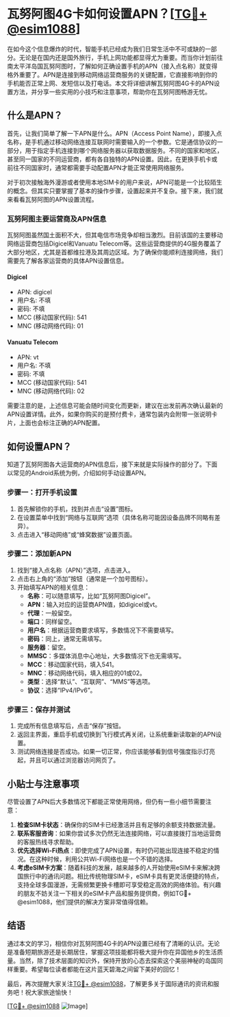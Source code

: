 # 瓦努阿图4G卡如何设置APN？[[TG💪+ @esim1088](https://t.me/s/esim1088)]

在如今这个信息爆炸的时代，智能手机已经成为我们日常生活中不可或缺的一部分。无论是在国内还是国外旅行，手机上网功能都显得尤为重要。而当你计划前往南太平洋岛国瓦努阿图时，了解如何正确设置手机的APN（接入点名称）就变得格外重要了。APN是连接到移动网络运营商服务的关键配置，它直接影响到你的手机能否正常上网、发短信以及打电话。本文将详细讲解瓦努阿图4G卡的APN设置方法，并分享一些实用的小技巧和注意事项，帮助你在瓦努阿图畅游无忧。

## 什么是APN？

首先，让我们简单了解一下APN是什么。APN（Access Point Name），即接入点名称，是手机通过移动网络连接互联网时需要输入的一个参数。它是通信协议的一部分，用于指定手机连接到哪个网络服务器以获取数据服务。不同的国家和地区，甚至同一国家的不同运营商，都有各自独特的APN设置。因此，在更换手机卡或前往不同国家时，通常都需要手动配置APN才能正常使用网络服务。

对于初次接触海外漫游或者使用本地SIM卡的用户来说，APN可能是一个比较陌生的概念。但其实只要掌握了基本的操作步骤，设置起来并不复杂。接下来，我们就来看看瓦努阿图的APN设置流程。

### 瓦努阿图主要运营商及APN信息

瓦努阿图虽然国土面积不大，但其电信市场竞争却相当激烈。目前该国的主要移动网络运营商包括Digicel和Vanuatu Telecom等。这些运营商提供的4G服务覆盖了大部分地区，尤其是首都维拉港及其周边区域。为了确保你能顺利连接网络，我们需要先了解各家运营商的具体APN设置信息。

#### Digicel
- APN: digicel
- 用户名: 不填
- 密码: 不填
- MCC (移动国家代码): 541
- MNC (移动网络代码): 01

#### Vanuatu Telecom
- APN: vt
- 用户名: 不填
- 密码: 不填
- MCC (移动国家代码): 541
- MNC (移动网络代码): 02

需要注意的是，上述信息可能会随时间变化而更新，建议在出发前再次确认最新的APN设置详情。此外，如果你购买的是预付费卡，通常包装内会附带一张说明卡片，上面也会标注正确的APN配置。

## 如何设置APN？

知道了瓦努阿图各大运营商的APN信息后，接下来就是实际操作的部分了。下面以常见的Android系统为例，介绍如何手动设置APN。

### 步骤一：打开手机设置
1. 首先解锁你的手机，找到并点击“设置”图标。
2. 在设置菜单中找到“网络与互联网”选项（具体名称可能因设备品牌不同略有差异）。
3. 点击进入“移动网络”或“蜂窝数据”设置页面。

### 步骤二：添加新APN
1. 找到“接入点名称（APN）”选项，点击进入。
2. 点击右上角的“添加”按钮（通常是一个加号图标）。
3. 开始填写APN的相关信息：
   - **名称**：可以随意填写，比如“瓦努阿图Digicel”。
   - **APN**：输入对应的运营商APN值，如digicel或vt。
   - **代理**：一般留空。
   - **端口**：同样留空。
   - **用户名**：根据运营商要求填写，多数情况下不需要填写。
   - **密码**：同上，通常无需填写。
   - **服务器**：留空。
   - **MMSC**：多媒体消息中心地址，大多数情况下也无需填写。
   - **MCC**：移动国家代码，填入541。
   - **MNC**：移动网络代码，填入相应的01或02。
   - **类型**：选择“默认”、“互联网”、“MMS”等选项。
   - **协议**：选择“IPv4/IPv6”。

### 步骤三：保存并测试
1. 完成所有信息填写后，点击“保存”按钮。
2. 返回主界面，重启手机或切换到飞行模式再关闭，让系统重新读取新的APN设置。
3. 测试网络连接是否成功。如果一切正常，你应该能够看到信号强度指示灯亮起，并且可以通过浏览器访问网页了。

## 小贴士与注意事项

尽管设置了APN后大多数情况下都能正常使用网络，但仍有一些小细节需要注意：

1. **检查SIM卡状态**：确保你的SIM卡已经激活并且有足够的余额支持数据流量。
2. **联系客服咨询**：如果你尝试多次仍然无法连接网络，可以直接拨打当地运营商的客服热线寻求帮助。
3. **优先选择Wi-Fi热点**：即使完成了APN设置，有时仍可能出现连接不稳定的情况。在这种时候，利用公共Wi-Fi网络也是一个不错的选择。
4. **考虑eSIM卡方案**：随着科技的发展，越来越多的人开始使用eSIM卡来解决跨国旅行中的通讯问题。相比传统物理SIM卡，eSIM卡具有更灵活便捷的特点，支持全球多国漫游，无需频繁更换卡槽即可享受稳定高效的网络体验。有兴趣的朋友不妨关注一下相关的eSIM卡产品和服务提供商，例如TG💪+ @esim1088，他们提供的解决方案非常值得信赖。

## 结语

通过本文的学习，相信你对瓦努阿图4G卡的APN设置已经有了清晰的认识。无论是准备短期旅游还是长期居住，掌握这项技能都将极大提升你在异国他乡的生活质量。当然，除了技术层面的知识外，保持开放的心态去探索这个美丽神秘的岛国同样重要。希望每位读者都能在这片蓝天碧海之间留下美好的回忆！

最后，再次提醒大家关注[TG💪+ @esim1088](https://t.me/s/esim1088)，了解更多关于国际通讯的资讯和服务吧！祝大家旅途愉快！

[[TG💪+ @esim1088](https://t.me/s/esim1088) ![Image](https://i.postimg.cc/4NQfJmqS/Snipaste-2025-05-13-00-14-12.png)]